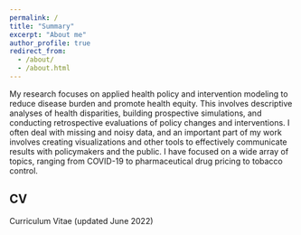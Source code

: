 ```yaml
---
permalink: /
title: "Summary"
excerpt: "About me"
author_profile: true
redirect_from: 
  - /about/
  - /about.html
---
```


My research focuses on applied health policy and intervention modeling to reduce disease burden and promote health equity. This involves descriptive analyses of health disparities, building prospective simulations, and conducting retrospective evaluations of policy changes and interventions. I often deal with missing and noisy data, and an important part of my work involves creating visualizations and other tools to effectively communicate results with policymakers and the public. I have focused on a wide array of topics, ranging from COVID-19 to pharmaceutical drug pricing to tobacco control.

## CV
Curriculum Vitae (updated June 2022)
